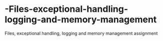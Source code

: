 # -Files-exceptional-handling-logging-and-memory-management
 Files, exceptional handling, logging and memory management assignment

